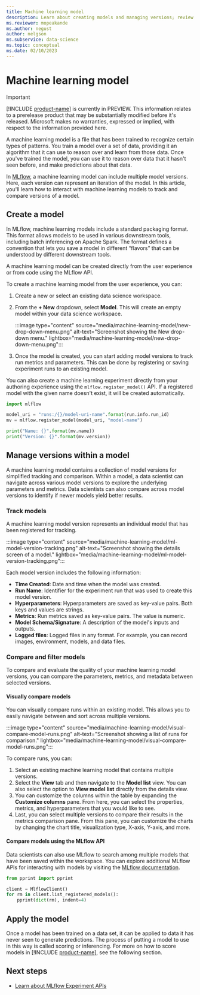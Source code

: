 ```yaml
---
title: Machine learning model
description: Learn about creating models and managing versions; review examples of MLflow.
ms.reviewer: mopeakande
ms.author: negust
author: nelgson
ms.subservice: data-science
ms.topic: conceptual
ms.date: 02/10/2023
---
```


# Machine learning model

> [!IMPORTANT]
> [!INCLUDE [product-name](../includes/product-name.md)] is currently in PREVIEW. This information relates to a prerelease product that may be substantially modified before it's released. Microsoft makes no warranties, expressed or implied, with respect to the information provided here.

A machine learning model is a file that has been trained to recognize certain types of patterns. You train a model over a set of data, providing it an algorithm that it can use to reason over and learn from those data. Once you've trained the model, you can use it to reason over data that it hasn't seen before, and make predictions about that data.

In [MLflow](https://mlflow.org/), a machine learning model can include multiple model versions. Here, each version can represent an iteration of the model. In this article, you'll learn how to interact with machine learning models to track and compare versions of a model.

## Create a model

In MLflow, machine learning models include a standard packaging format. This format allows models to be used in various downstream tools, including batch inferencing on Apache Spark. The format defines a convention that lets you save a model in different “flavors” that can be understood by different downstream tools.

A machine learning model can be created directly from the user experience or from code using the MLflow API.

To create a machine learning model from the user experience, you can:

1. Create a new or select an existing data science workspace.
1. From the **+ New** dropdown, select **Model**. This will create an empty model within your data science workspace.

   :::image type="content" source="media/machine-learning-model/new-drop-down-menu.png" alt-text="Screenshot showing the New drop-down menu." lightbox="media/machine-learning-model/new-drop-down-menu.png":::

3. Once the model is created, you can start adding model versions to track run metrics and parameters. This can be done by registering or saving experiment runs to an existing model.

You can also create a machine learning experiment directly from your authoring experience using the `mlflow.register_model()` API. If a registered model with the given name doesn't exist, it will be created automatically.

```python
import mlflow

model_uri = "runs:/{}/model-uri-name".format(run.info.run_id)
mv = mlflow.register_model(model_uri, "model-name")

print("Name: {}".format(mv.name))
print("Version: {}".format(mv.version))
```

## Manage versions within a model

A machine learning model contains a collection of model versions for simplified tracking and comparison. Within a model, a data scientist can navigate across various model versions to explore the underlying parameters and metrics. Data scientists can also compare across model versions to identify if newer models yield better results.

### Track models

A machine learning model version represents an individual model that has been registered for tracking.

:::image type="content" source="media/machine-learning-model/ml-model-version-tracking.png" alt-text="Screenshot showing the details screen of a model." lightbox="media/machine-learning-model/ml-model-version-tracking.png":::

Each model version includes the following information:

- **Time Created**: Date and time when the model was created.
- **Run Name**: Identifier for the experiment run that was used to create this model version.
- **Hyperparameters**: Hyperparameters are saved as key-value pairs. Both keys and values are strings.
- **Metrics**: Run metrics saved as key-value pairs. The value is numeric.
- **Model Schema/Signature**: A description of the model's inputs and outputs.
- **Logged files**: Logged files in any format. For example, you can record images, environment, models, and data files.

### Compare and filter models

To compare and evaluate the quality of your machine learning model versions, you can compare the parameters, metrics, and metadata between selected versions.

#### Visually compare models

You can visually compare runs within an existing model. This allows you to easily navigate between and sort across multiple versions.

:::image type="content" source="media/machine-learning-model/visual-compare-model-runs.png" alt-text="Screenshot showing a list of runs for comparison." lightbox="media/machine-learning-model/visual-compare-model-runs.png":::

To compare runs, you can:

1. Select an existing machine learning model that contains multiple versions.
1. Select the **View** tab and then navigate to the **Model list** view. You can also select the option to **View model list** directly from the details view.
1. You can customize the columns within the table by expanding the **Customize columns** pane. From here, you can select the properties, metrics, and hyperparameters that you would like to see.
1. Last, you can select multiple versions to compare their results in the metrics comparison pane. From this pane, you can customize the charts by changing the chart title, visualization type, X-axis, Y-axis, and more.

#### Compare models using the MLflow API

Data scientists can also use MLflow to search among multiple models that have been saved within the workspace. You can explore additional MLflow APIs for interacting with models by visiting the [MLflow documentation](https://www.mlflow.org/docs/latest/python_api/mlflow.html).

```Python
from pprint import pprint

client = MlflowClient()
for rm in client.list_registered_models():
    pprint(dict(rm), indent=4)
```

## Apply the model

Once a model has been trained on a data set, it can be applied to data it has never seen to generate predictions. The process of putting a model to use in this way is called scoring or inferencing. For more on how to score models in [!INCLUDE [product-name](../includes/product-name.md)], see the following section.

## Next steps

- [Learn about MLflow Experiment APIs](https://www.mlflow.org/docs/latest/python_api/mlflow.html)
